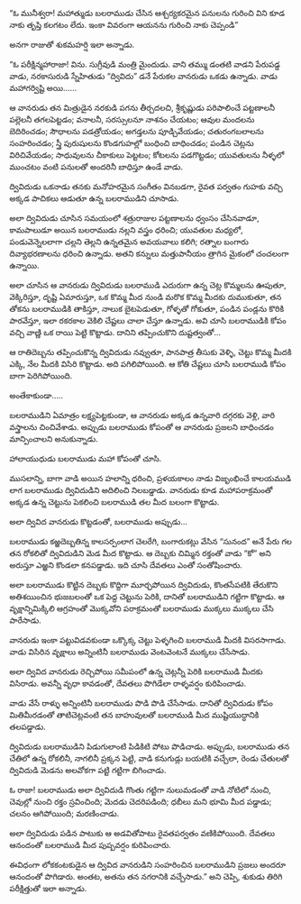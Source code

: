 ﻿“ఓ మునీశ్వరా! మహాత్ముడు బలరాముడు చేసిన ఆశ్చర్యకరమైన పనులను గురించి విని కూడ నాకు తృప్తి కలగటం లేదు. ఇంకా వివరంగా ఆయనను గురించి నాకు చెప్పండి” 

అనగా రాజుతో శుకమహర్షి ఇలా అన్నాడు. 

“ఓ పరీక్షిన్మహారాజా! విను. సుగ్రీవుడి మంత్రి మైందుడు. వాని తమ్ము డంతటి వాడని పేరుపడ్డ వాడు, నరకాసురుడి స్నేహితుడు “ద్వివిదు” డనే పేరుకల వానరుడు ఒకడు ఉన్నాడు. వాడు మహాగర్విష్టి అయి...... 

ఆ వానరుడు తన మిత్రుడైన నరకుడి పగను తీర్చదలచి, శ్రీకృష్ణుడు పరిపాలించే పట్టణాలనీ పల్లెలనీ తగలపెట్టడం; వనాలనీ, సరస్సులనూ నాశనం చేయటం; ఆవుల మందలను బెదిరించడం; సౌధాలను పడత్రోయడం; అగడ్తలను పూడ్చివేయడం; చతురంగబలాలను సంహరించడం; స్త్రీ పురుషులను కొండగుహల్లో బంధించి బాధించడం; పండిన చెట్లను విరిచివేయడం; సాధువులను చీకాకులు పెట్టటం; కోటలను పడగొట్టడం; యువతులను నీళ్ళలో ముంచటం వంటి పనులతో అందరినీ బాధిస్తూ ఉండే వాడు. 

ద్వివిదుడు ఒకనాడు తనకు మనోహరమైన సంగీతం వినబడగా, రైవత పర్వతం గుహకు వచ్చి అక్కడ పాచికలు ఆడుతూ ఉన్న బలరాముడిని చూసాడు. 

అలా ద్వివిదుడు చూసిన సమయంలో శత్రురాజుల పట్టణాలను ధ్వంసం చేసినవాడూ, కామపాలుడూ అయిన బలరాముడు నల్లని వస్త్రం ధరించి; యువతుల మధ్యలో, పండువెన్నెలలాగా చల్లని తెల్లని ఉన్నతమైన అవయవాలు కలిగి; రత్నాల బంగారు దివ్యాభరణాలను ధరించి ఉన్నాడు. అతని కన్నులు మత్తుపానీయం త్రాగిన మైకంలో చంచలంగా ఉన్నాయి. 

అలా చూసిన ఆ వానరుడు ద్వివిదుడు బలరాముడి ఎదురుగా ఉన్న చెట్ల కొమ్మలను ఊపుతూ, వెక్కిరిస్తూ, దృష్టి ఏమారుస్తూ, ఒక కొమ్మ మీద నుండి మరొక కొమ్మ మీదకు దుముకుతూ, తన తోకను బలరాముడికి తాకిస్తూ, నాలుక బైటపెడుతూ, గోళ్ళతో గోకుతూ, పండిన పండ్లను కొరికి పారవేస్తూ, ఇలా రకరకాల వెకిలి చేష్టలు చాలా చేస్తూ ఉన్నాడు. అవి చూసి బలరాముడికి కోపం వచ్చి వాణ్ణి ఒక రాయి పెట్టి కొట్టాడు. దానిని తప్పించుకొని దుష్టత్వంతో... 

ఆ రాతిదెబ్బను తప్పించుకొన్న ద్వివిదుడు నవ్వుతూ, పానపాత్ర తీసుకు వెళ్ళి, చెట్టు కొమ్మ మీదకి ఎక్కి, నేల మీదకి విసిరి కొట్టాడు. అది పగిలిపోయింది. ఆ కోతి చేష్టలు చూసి బలరాముడి కోపం బాగా పెరిగిపోయింది. 

అంతేకాకుండా..... 

బలరాముడిని ఏమాత్రం లక్ష్యపెట్టకుండా, ఆ వానరుడు అక్కడ ఉన్నవారి దగ్గరకు వెళ్లి, వారి వస్త్రాలను చించివేశాడు. అప్పుడు బలరాముడు కోపంతో ఆ వానరుడు ప్రజలని బాధించడం మాన్పించాలని అనుకున్నాడు. 

హాలాయుధుడు బలరాముడు మహా కోపంతో చూసి. 

ముసలాన్ని, బాగా వాడి అయిన హలాన్ని ధరించి, ప్రళయకాలం నాడు విజృంభించే కాలయముడి లాగ బలరాముడు ద్వివిదుడిని అదిలించి నిలబడ్డాడు. వానరుడు కూడ మహాపరాక్రమంతో అక్కడ ఉన్న చెట్టును పెకలించి బలరాముడి తల మీద బలంగా కొట్టాడు. 

అలా ద్వివిద వానరుడు కొట్టడంతో, బలరాముడు అప్పుడు... 

బలరాముడు కఱ్ఱదెబ్బతిన్న కాలసర్పంలాగ చెలరేగి, బంగారుకట్లు వేసిన “సునంద” అనే పేరు గల తన రోకలితో ద్వివిదుడిని మెడ మీద కొట్టాడు. ఆ దెబ్బకు చిమ్మిన రక్తంతో వాడు “కో” అని అరుస్తూ ఎఱ్ఱని కొండలా కనపడ్డాడు. ఇది చూసి దేవతలు ఎంతో సంతోషించారు. 

అలా బలరాముడు కొట్టిన దెబ్బకు కొద్దిగా మూర్ఛపోయిన ద్వివిదుడు, కొంతసేపటికి తేరుకొని అతిశయించిన భుజబలంతో ఒక పెద్ద చెట్టును పెరికి, దానితో బలరాముడిని గట్టిగా కొట్టాడు. ఆ వృక్షాన్నిమిక్కిలి ఆగ్రహంతో మొక్కవోని పరాక్రమంతో బలరాముడు ముక్కలు ముక్కలు చేసి పారేసాడు. 

వానరుడు ఇంకా పట్టువిడవకుండా ఒక్కొక్క చెట్టు పెళ్ళగించి బలరాముడి మీదకి విసరసాగాడు. వాడు విసిరిన వృక్షాలు అన్నింటినీ బలరాముడు వెంటవెంటనే ముక్కలు చేసేసాడు. 

అలా ద్వివిద వానరుడు రెచ్చిపోయి సమీపంలో ఉన్న చెట్లన్నీ పెరికి బలరాముడి మీదకు విసిరాడు. అవన్నీ వృధా కావడంతో, దేవతలు పొగిడేలా రాళ్ళవర్షం కురిపించాడు. 

వాడు వేసే రాళ్ళు అన్నింటినీ బలరాముడు పొడి పొడి చేసేసాడు. దానితో ద్వివిదుడు కోపం మితిమీరడంతో తాటిచెట్లవంటి తన బాహువులతో బలరాముడి మీద ముష్టియుద్ధానికి తలపడ్డాడు. 

ద్వివిదుడు బలరాముడిని పిడుగులాంటి పిడికిటి పోటు పొడిచాడు. అప్పుడు, బలరాముడు తన చేతిలో ఉన్న రోకలినీ, నాగలినీ ప్రక్కన పెట్టి, వాడి కనుగుడ్లు బయటికి వచ్చేలా, రెండు చేతులతో ద్వివిదుడి మెడను అలవోకగా పట్టి గట్టిగా బిగించాడు. 

ఓ రాజా! బలరాముడు అలా ద్వివిదుడి గొంతు గట్టిగా నులుమడంతో వాడి నోటిలో నుంచి, చెవుల్లో నుంచి రక్తం స్రవించింది; మెదడు చెదరిపడింది; ధబీలు మని భూమి మీద పడ్డాడు; చలనం ఆగిపోయింది; మరణించాడు. 

అలా ద్వివిదుడు పడిన పాటుకు ఆ అడవితోపాటు రైవతపర్వతం వణికిపోయింది. దేవతలు ఆనందంతో బలరాముడి మీద పుష్పవర్షం కురిపించారు. 

ఈవిధంగా లోకకంటకుడైన ఆ ద్వివిద వానరుడిని సంహరించిన బలరాముడిని ప్రజలు అందరూ ఆనందంతో పొగిడారు. అంతట, అతను తన నగరానికి వచ్చేసాడు.” అని చెప్పి, శుకుడు తిరిగి పరీక్షిత్తుతో ఇలా అన్నాడు. 

